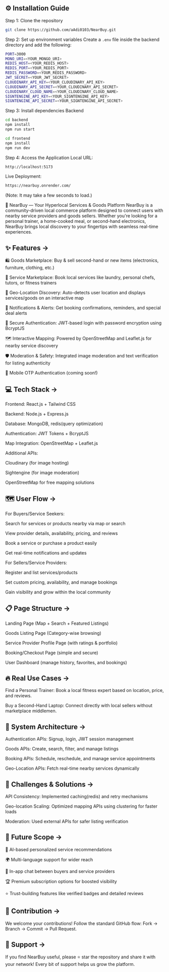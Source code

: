 ## ⚙️ Installation Guide
Step 1: Clone the repository
```bash
git clone https://github.com/aAdi0103/NearBuy.git
```

Step 2: Set up environment variables
Create a `.env` file inside the backend directory and add the following:


```bash
PORT=3000
MONO_URI=<YOUR_MONGO_URI>
REDIS_HOST=<YOUR_REDIS_HOST>
REDIS_PORT=<YOUR_REDIS_PORT>
REDIS_PASSWORD=<YOUR_REDIS_PASSWORD>
JWT_SECRET=<YOUR_JWT_SECRET>
CLOUDINARY_API_KEY=<YOUR_CLOUDINARY_API_KEY>
CLOUDINARY_API_SECRET=<YOUR_CLOUDINARY_API_SECRET>
CLOUDINARY_CLOUD_NAME=<YOUR_CLOUDINARY_CLOUD_NAME>
SIGNTENGINE_API_KEY=<YOUR_SIGNTENGINE_API_KEY>
SIGNTENGINE_API_SECRET=<YOUR_SIGNTENGINE_API_SECRET>
```
Step 3: Install dependencies
Backend

```bash
cd backend
npm install
npm run start
```

```bash
cd frontend
npm install
npm run dev
```

Step 4: Access the Application
Local URL:
```bash
http://localhost:5173
```

Live Deployment:
```bash
https://nearbuy.onrender.com/
```
(Note: It may take a few seconds to load.)

📍 NearBuy — Your Hyperlocal Services & Goods Platform
NearBuy is a community-driven local commerce platform designed to connect users with nearby service providers and goods sellers. Whether you're looking for a personal trainer, a home-cooked meal, or second-hand electronics, NearBuy brings local discovery to your fingertips with seamless real-time experiences.

## ✨ Features ->
🛍️ Goods Marketplace: Buy & sell second-hand or new items (electronics, furniture, clothing, etc.)

🧹 Service Marketplace: Book local services like laundry, personal chefs, tutors, or fitness trainers

📍 Geo-Location Discovery: Auto-detects user location and displays services/goods on an interactive map

🔔 Notifications & Alerts: Get booking confirmations, reminders, and special deal alerts

🔐 Secure Authentication: JWT-based login with password encryption using BcryptJS

🗺️ Interactive Mapping: Powered by OpenStreetMap and Leaflet.js for nearby service discovery

🛡️ Moderation & Safety: Integrated image moderation and text verification for listing authenticity

📲 Mobile OTP Authentication (coming soon!)

## 💻 Tech Stack ->
Frontend: React.js + Tailwind CSS

Backend: Node.js + Express.js

Database: MongoDB, redis(query optimization)

Authentication: JWT Tokens + BcryptJS

Map Integration: OpenStreetMap + Leaflet.js

Additional APIs:

Cloudinary (for image hosting)

Sightengine (for image moderation)

OpenStreetMap for free mapping solutions

## 🗺️ User Flow ->

For Buyers/Service Seekers:

Search for services or products nearby via map or search

View provider details, availability, pricing, and reviews

Book a service or purchase a product easily

Get real-time notifications and updates

For Sellers/Service Providers:

Register and list services/products

Set custom pricing, availability, and manage bookings

Gain visibility and grow within the local community

## 📋 Page Structure ->
Landing Page (Map + Search + Featured Listings)

Goods Listing Page (Category-wise browsing)

Service Provider Profile Page (with ratings & portfolio)

Booking/Checkout Page (simple and secure)

User Dashboard (manage history, favorites, and bookings)

## 🔥 Real Use Cases ->
Find a Personal Trainer: Book a local fitness expert based on location, price, and reviews.

Buy a Second-Hand Laptop: Connect directly with local sellers without marketplace middlemen.

## 🧩 System Architecture ->
Authentication APIs: Signup, login, JWT session management

Goods APIs: Create, search, filter, and manage listings

Booking APIs: Schedule, reschedule, and manage service appointments

Geo-Location APIs: Fetch real-time nearby services dynamically

## 🚀 Challenges & Solutions ->
API Consistency: Implemented caching(redis) and retry mechanisms

Geo-location Scaling: Optimized mapping APIs using clustering for faster loads

Moderation: Used external APIs for safer listing verification

## 🔮 Future Scope ->
 🧠 AI-based personalized service recommendations

 🌍 Multi-language support for wider reach

 💬 In-app chat between buyers and service providers

 🏆 Premium subscription options for boosted visibility

 ⭐ Trust-building features like verified badges and detailed reviews

## 🤝 Contribution ->
We welcome your contributions!
Follow the standard GitHub flow: Fork → Branch → Commit → Pull Request.

## 🌟 Support ->
If you find NearBuy useful, please ⭐ star the repository and share it with your network!
Every bit of support helps us grow the platform.
